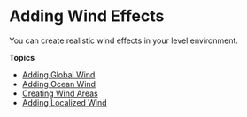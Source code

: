 # Adding Wind Effects<a name="weather-wind-intro"></a>

You can create realistic wind effects in your level environment\.

**Topics**
+ [Adding Global Wind](weather-wind-global.md)
+ [Adding Ocean Wind](weather-wind-ocean.md)
+ [Creating Wind Areas](weather-wind-areas.md)
+ [Adding Localized Wind](weather-wind-local.md)